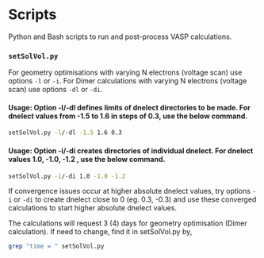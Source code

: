 # Scripts  
Python and Bash scripts to run and post-process VASP calculations.  

### `setSolVol.py`  

For geometry optimisations with varying N electrons (voltage scan) use options `-l` or `-i`. For Dimer calculations with varying N electrons (voltage scan) use options `-dl` or `-di`.
 


#### Usage: Option -l/-dl defines limits of dnelect directories to be made. For dnelect values from -1.5 to 1.6 in steps of 0.3, use the below command. 
```bash
setSolVol.py -l/-dl -1.5 1.6 0.3
```


#### Usage: Option -i/-di creates directories of individual dnelect. For dnelect values 1.0, -1.0, -1.2 , use the below command.
```bash
setSolVol.py -i/-di 1.0 -1.0 -1.2
```
If convergence issues occur at higher absolute dnelect values, try options `-i` or `-di` to create dnelect close to 0 (eg. 0.3, -0.3) and use these converged calculations to start higher absolute dnelect values.

The calculations will request 3 (4) days for geometry optimisation (Dimer calculation). If need to change, find it in setSolVol.py by, 

```bash
grep "time = " setSolVol.py
```

